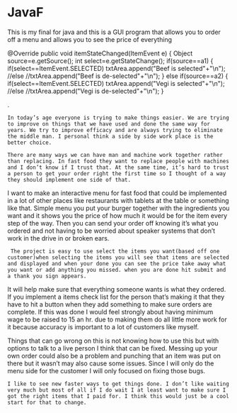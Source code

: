 # JavaF
 This is my final for java and this is a GUI program that allows you to order off a menu and allows you to see the price of everything




@Override
	public void itemStateChanged(ItemEvent e)
	{
		Object source=e.getSource();
		int select=e.getStateChange();
		if(source==a1)
		{
			if(select==ItemEvent.SELECTED)
			txtArea.append("Beef is selected"+"\n");
			//else 
			//txtArea.append("Beef is de-selected"+"\n");
		}
		else if(source==a2)
		{
			if(select==ItemEvent.SELECTED)
			txtArea.append("Vegi is selected"+"\n");
			//else 
			//txtArea.append("Vegi is de-selected"+"\n");
		}






 .

    In today’s age everyone is trying to make things easier. We are trying to improve on things that we have used and done the same way for years. We try to improve efficacy and are always trying to eliminate the middle man. I personal think a side by side work place is the better choice.
    
    There are many ways we can have man and machine work together rather than replacing. In fast food they want to replace people with machines and I don’t know if I trust that. At the same time, it’s hard to trust a person to get your order right the first time so I thought of a way they should implement one side of that.

 

   I want to make an interactive menu for fast food that could be implemented in a lot of other places like restaurants with tablets at the table or something like that. Simple menu you put your burger together with the ingredients you want and it shows you the price of how much it would be for the item every step of the way. Then you can send your order off knowing it’s what you ordered and not having to be worried about speaker systems that don’t work in the drive in or broken ears.

     The project is easy to use select the items you want(based off one customer)when selecting the items you will see that items are selected and displayed and when your done you can see the price take away what you want or add anything you missed. when you are done hit submit and a thank you sign appears.

   It will help make sure that everything someone wants is what they ordered. If you implement a items check list for the person that’s making it that they have to hit a button when they add something to make sure orders are complete. If this was done I would feel strongly about having minimum wage to be raised to 15 an hr. due to making them do all little more work for it because accuracy is important to a lot of customers like myself.

 

   Things that can go wrong on this is not knowing how to use this but with options to talk to a live person I think that can be fixed. Messing up your own order could also be a problem and punching that an item was put on there but it wasn’t may also cause some issues. Since I will only do the menu side for the customer I will only focused on fixing those bugs.

           

    I like to see new faster ways to get things done. I don’t like waiting very much but most of all if I do wait I at least want to make sure I got the right items that I paid for. I think this would just be a cool start for that to change.
